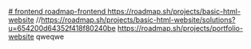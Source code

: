 [# frontend
roadmap-frontend
](https://roadmap.sh/projects/single-page-cv)
https://roadmap.sh/projects/basic-html-website
//https://roadmap.sh/projects/basic-html-website/solutions?u=654200d64352f418f80240be
https://roadmap.sh/projects/portfolio-website
qweqwe
